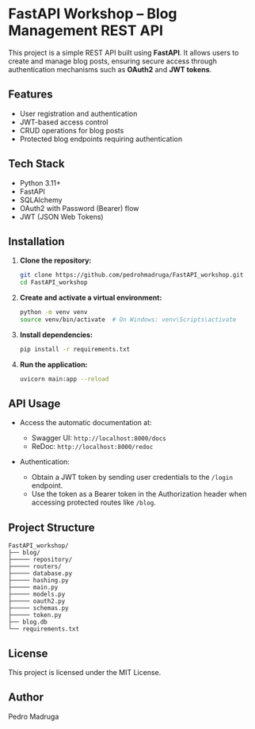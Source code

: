 # FastAPI Workshop – Blog Management REST API

This project is a simple REST API built using **FastAPI**. It allows users to create and manage blog posts, ensuring secure access through authentication mechanisms such as **OAuth2** and **JWT tokens**.

## Features

* User registration and authentication
* JWT-based access control
* CRUD operations for blog posts
* Protected blog endpoints requiring authentication

## Tech Stack

* Python 3.11+
* FastAPI
* SQLAlchemy
* OAuth2 with Password (Bearer) flow
* JWT (JSON Web Tokens)

## Installation

1. **Clone the repository:**

   ```bash
   git clone https://github.com/pedrohmadruga/FastAPI_workshop.git
   cd FastAPI_workshop
   ```

2. **Create and activate a virtual environment:**

   ```bash
   python -m venv venv
   source venv/bin/activate  # On Windows: venv\Scripts\activate
   ```

3. **Install dependencies:**

   ```bash
   pip install -r requirements.txt
   ```

4. **Run the application:**

   ```bash
   uvicorn main:app --reload
   ```

## API Usage

* Access the automatic documentation at:

  * Swagger UI: `http://localhost:8000/docs`
  * ReDoc: `http://localhost:8000/redoc`

* Authentication:

  * Obtain a JWT token by sending user credentials to the `/login` endpoint.
  * Use the token as a Bearer token in the Authorization header when accessing protected routes like `/blog`.

## Project Structure

```
FastAPI_workshop/
├── blog/
├───── repository/
├───── routers/
├───── database.py
├───── hashing.py
├───── main.py
├───── models.py
├───── oauth2.py
├───── schemas.py
├───── token.py
├── blog.db
└── requirements.txt
```

## License

This project is licensed under the MIT License.

## Author

Pedro Madruga
